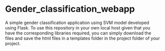 # Gender_classification_webapp
A simple gender classification application using SVM model developed using Flask.
To use this repository in your own local host given that you have the corresponding libraries required, you can simply download the files and save the html files in a templates folder  in the project folder of your project.
